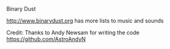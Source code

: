Binary Dust

http://www.binarydust.org has more lists to music and sounds

Credit:
Thanks to Andy Newsam for writing the code
https://github.com/AstroAndyN 
 
